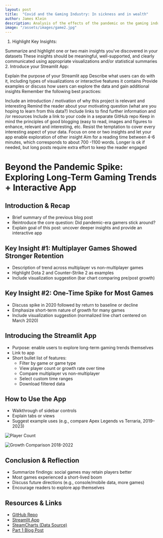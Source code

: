 ```yaml
---
layout: post
title:  "Covid and the Gaming Industry: In sickness and in wealth"
author: James Klein
description: Analysis of the effects of the pandemic on the gaming industry, with interactive streamlit tool
image: "/assets/images/game2.jpg"
---
```




1. Highlight Key Insights: 

Summarize and highlight one or two main insights you've discovered in your datasets 
These insights should be meaningful, well-supported, and clearly communicated using appropriate visualizations and/or statistical summaries
2. Introduce your Streamlit App: 

Explain the purpose of your Streamlit app
Describe what users can do with it, including types of visualizations or interactive features it contains
Provide examples or discuss how users can explore the data and gain additional insights 
Remember the following best practices: 

Include an introduction / motivation of why this project is relevant and interesting
Remind the reader about your motivating question (what are you hoping to learn from this data?)
Include links to find further information and /or resources
Include a link to your code in a separate GitHub repo
Keep in mind the principles of good blogging (easy to read, images and figures to enhance, relevant and interesting, etc.
Resist the temptation to cover every interesting aspect of your data.  Focus on one or two insights and let your app enable exploration of other insight
Aim for a reading time between 4-6 minutes, which corresponds to about 700 -1100 words.
Longer is ok if needed, but long posts require extra effort to keep the reader engaged

# Beyond the Pandemic Spike: Exploring Long-Term Gaming Trends + Interactive App

## Introduction & Recap
- Brief summary of the previous blog post
- Reintroduce the core question: Did pandemic-era gamers stick around?
- Explain goal of this post: uncover deeper insights and provide an interactive app

## Key Insight #1: Multiplayer Games Showed Stronger Retention
- Description of trend across multiplayer vs non-multiplayer games
- Highlight Dota 2 and Counter-Strike 2 as examples
- Include visualization suggestion (bar chart comparing pre/post growth)

## Key Insight #2: One-Time Spike for Most Games
- Discuss spike in 2020 followed by return to baseline or decline
- Emphasize short-term nature of growth for many games
- Include visualization suggestion (normalized line chart centered on March 2020)

## Introducing the Streamlit App
- Purpose: enable users to explore long-term gaming trends themselves
- Link to app
- Short bullet list of features:
  - Filter by game or game type
  - View player count or growth rate over time
  - Compare multiplayer vs non-multiplayer
  - Select custom time ranges
  - Download filtered data

## How to Use the App
- Walkthrough of sidebar controls
- Explain tabs or views
- Suggest example uses (e.g., compare Apex Legends vs Terraria, 2019–2023)

![Player Count](https://schneeman71.github.io/Klein-Blog/assets/images/player_count.png)

![Growth Comparison 2018-2022](https://schneeman71.github.io/Klein-Blog/assets/images/growth_comparison.png)

## Conclusion & Reflection
- Summarize findings: social games may retain players better
- Most games experienced a short-lived boom
- Discuss future directions (e.g., console/mobile data, more games)
- Encourage readers to explore app themselves

## Resources & Links
- [GitHub Repo](https://github.com/Schneeman71/Klein-Blog/_posts)
- [Streamlit App](#)
- [SteamCharts (Data Source)](https://steamcharts.com/)
- [Part 1 Blog Post](https://schneeman71.github.io/Klein-Blog/)



